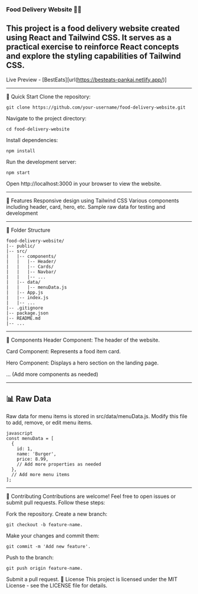 ### Food Delivery Website 🍔🍕 ###
This project is a food delivery website created using React and Tailwind CSS. It serves as a practical exercise to reinforce React concepts and explore the styling capabilities of Tailwind CSS.
---
Live Preview - [BestEats][url(https://besteats-pankaj.netlify.app/)]

***
🚀 Quick Start
Clone the repository:

```
git clone https://github.com/your-username/food-delivery-website.git
```
Navigate to the project directory:


```
cd food-delivery-website
```
Install dependencies:

```
npm install
```
Run the development server:

```
npm start
```
Open http://localhost:3000 in your browser to view the website.
***

🌟 Features
Responsive design using Tailwind CSS
Various components including header, card, hero, etc.
Sample raw data for testing and development

***
📂 Folder Structure


```
food-delivery-website/
|-- public/
|-- src/
|   |-- components/
|   |   |-- Header/
|   |   |-- Cards/
|   |   |-- Navbar/
|   |   |-- ...
|   |-- data/
|   |   |-- menuData.js
|   |-- App.js
|   |-- index.js
|   |-- ...
|-- .gitignore
|-- package.json
|-- README.md
|-- ...
```
***

🧩 Components
Header Component: The header of the website.

Card Component: Represents a food item card.

Hero Component: Displays a hero section on the landing page.

... (Add more components as needed)


***
📊 Raw Data
---
Raw data for menu items is stored in src/data/menuData.js. Modify this file to add, remove, or edit menu items.
```
javascript
const menuData = [
  {
    id: 1,
    name: 'Burger',
    price: 8.99,
    // Add more properties as needed
  },
  // Add more menu items
];
```

***
🤝 Contributing
Contributions are welcome! Feel free to open issues or submit pull requests. Follow these steps:

Fork the repository.
Create a new branch: 
```
git checkout -b feature-name.
```
Make your changes and commit them: 
```
git commit -m 'Add new feature'.
```
Push to the branch:
```
git push origin feature-name.
```

Submit a pull request.
📄 License
This project is licensed under the MIT License - see the LICENSE file for details.

